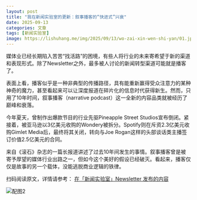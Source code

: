 ```yaml
---
layout: post
title: "我在新闻实验室的更新：叙事播客的“快进式”兴衰"
date: 2025-09-13
categories: 文章
tags: [新闻实验室]
image: https://lishuhang.me/img/2025/09/13/wo-zai-xin-wen-shi-yan/01.jpg
---
```


媒体业已经长期陷入苦苦“找活路”的困境，有些人将行业的未来寄希望于新的渠道和表现形式。除了Newsletter之外，最多被人讨论的新闻转型渠道可能就是播客了。

表面上看，播客似乎是一种非典型的传播路径，具有能重新赢得受众注意力的某种神奇的魔力，甚至看起来可以让深度报道在碎片化的信息时代获得新生。然而，只用了10年时间，叙事播客（narrative podcast）这一全新的内容品类就被经历了巅峰和衰落。

今年夏天，曾制作出爆款节目的行业先驱Pineapple Street Studios宣布倒闭。紧接着，被亚马逊以3亿美元收购的Wondery被拆分。Spotify则在斥资2.3亿美元收购Gimlet Media后，最终将其关闭，转向与Joe Rogan这样的头部谈话类主播签订价值2.5亿美元的合同。

来自《滚石》杂志的一篇长报道讲述了过去10年间发生的事情。叙事播客曾是被寄予厚望的媒体行业出路之一，但如今这个美好的假设已经破灭。看起来，播客仅仅是故事的另一个载体，没能逃脱商业逻辑的铁律。

扫码阅读原文，详情请参考： [在「新闻实验室」Newsletter 发布的内容](https://mp.weixin.qq.com/s?__biz=MjM5Mjg1ODIxMQ==&mid=2650663077&idx=1&sn=73fda2d6e631686a901b6ae9caf45b69&scene=142#wechat_redirect)

![配图2](https://lishuhang.me/img/2025/09/13/wo-zai-xin-wen-shi-yan/02.jpg)